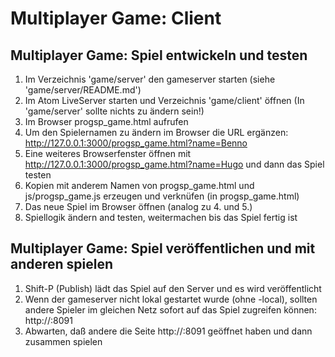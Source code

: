 # Multiplayer Game: Client #

## Multiplayer Game: Spiel entwickeln und testen ##
1. Im Verzeichnis 'game/server' den gameserver starten (siehe 'game/server/README.md')
2. Im Atom LiveServer starten und Verzeichnis 'game/client' öffnen (In 'game/server' sollte nichts zu ändern sein!)
3. Im Browser progsp_game.html aufrufen
4. Um den Spielernamen zu ändern im Browser die URL ergänzen: http://127.0.0.1:3000/progsp_game.html?name=Benno
5. Eine weiteres Browserfenster öffnen mit http://127.0.0.1:3000/progsp_game.html?name=Hugo und dann das Spiel testen
6. Kopien mit anderem Namen von progsp_game.html und js/progsp_game.js erzeugen und verknüfen (in progsp_game.html)
7. Das neue Spiel im Browser öffnen (analog zu 4. und 5.)
8. Spiellogik ändern and testen, weitermachen bis das Spiel fertig ist

## Multiplayer Game: Spiel veröffentlichen und mit anderen spielen ##
1. Shift-P (Publish) lädt das Spiel auf den Server und es wird veröffentlicht
2. Wenn der gameserver nicht lokal gestartet wurde (ohne -local), sollten andere Spieler im gleichen Netz sofort auf das Spiel zugreifen können: http://<ServerIP>:8091
3. Abwarten, daß andere die Seite http://<ServerIP>:8091 geöffnet haben und dann zusammen spielen
